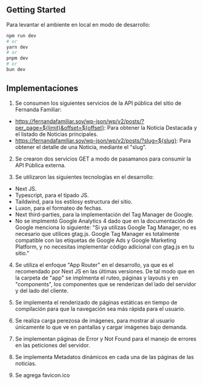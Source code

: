 ## Getting Started

Para levantar el ambiente en local en modo de desarrollo:

```bash
npm run dev
# or
yarn dev
# or
pnpm dev
# or
bun dev
```

## Implementaciones

1. Se consumen los siguientes servicios de la API pública del sitio de Fernanda Familiar:
  - https://fernandafamiliar.soy/wp-json/wp/v2/posts/?per_page=${limit}&offset=${offset}: Para obtener la Noticia Destacada y el listado de Noticias principales.
  - https://fernandafamiliar.soy/wp-json/wp/v2/posts/?slug=${slug}: Para obtener el detalle de una Noticia, mediante el "slug".

2. Se crearon dos servicios GET a modo de pasamanos para consumir la API Pública externa.

3. Se utilizaron las siguientes tecnologías en el desarrollo:
  - Next JS.
  - Typescript, para el tipado JS.
  - Taildwind, para los estilosy estructura del sitio.
  - Luxon, para el formateo de fechas.
  - Next third-parties, para la implementación del Tag Manager de Google.
  - No se implmentó Google Analytics 4 dado que en la documentación de Google menciona lo siguiente: "Si ya utilizas Google Tag Manager, no es necesario que utilices gtag.js. Google Tag Manager es totalmente compatible con las etiquetas de Google Ads y Google Marketing Platform, y no necesitas implementar código adicional con gtag.js en tu sitio."

4. Se utiliza el enfoque "App Router" en el desarrollo, ya que es el recomendado por Next JS en las últimas versiones. De tal modo que en la carpeta de "app" se implmenta el ruteo, páginas y layouts y en "components", los componentes que se renderizan del lado del servidor y del lado del cliente.

5. Se implementa el renderizado de páginas estáticas en tiempo de compilación para que la navegación sea más rápida para el usuario.

6. Se realiza carga perezosa de imágenes, para mostrar al usuario únicamente lo que ve en pantallas y cargar imágenes bajo demanda.

7. Se implementan páginas de Error y Not Found para el manejo de errores en las peticiones del servidor.

8. Se implementa Metadatos dinámicos en cada una de las páginas de las noticias.

9. Se agrega favicon.ico
